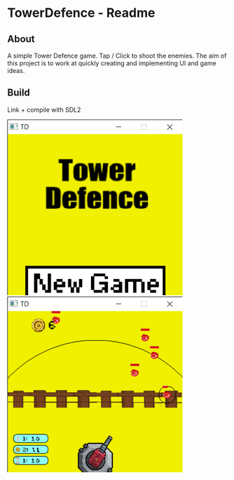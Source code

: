 # TowerDefence - Readme
## About
A simple Tower Defence game. Tap / Click to shoot the enemies.
The aim of this project is to work at quickly creating and implementing UI and game ideas.
## Build
Link + compile with SDL2

<img src="https://github.com/RicardoJarrett/cpp_stuff/blob/main/TD/MainMenu.png" width="400">
<img src="https://github.com/RicardoJarrett/cpp_stuff/blob/main/TD/Gameplay.png" width="400">

